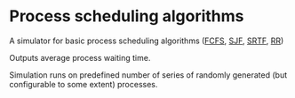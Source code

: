 # Process scheduling algorithms

A simulator for basic process scheduling algorithms ([FCFS](https://en.wikipedia.org/wiki/Scheduling_(computing)#First_come,_first_served), [SJF](https://en.wikipedia.org/wiki/Scheduling_(computing)#Priority_scheduling), [SRTF](https://en.wikipedia.org/wiki/Scheduling_(computing)#Shortest_remaining_time_first), [RR](https://en.wikipedia.org/wiki/Scheduling_(computing)#Round-robin_scheduling))

Outputs average process waiting time.

Simulation runs on predefined number of series of randomly generated (but configurable to some extent) processes.
